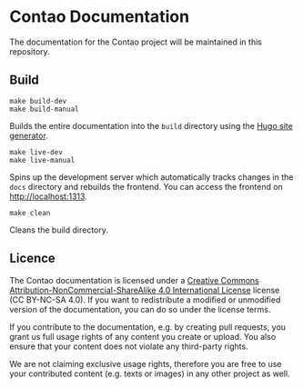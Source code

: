 # Contao Documentation

The documentation for the Contao project will be maintained in this repository.

## Build

```
make build-dev
make build-manual
```

Builds the entire documentation into the `build` directory using the [Hugo site generator](https://gohugo.io/commands/hugo/).

```
make live-dev
make live-manual
```

Spins up the development server which automatically tracks changes in the `docs` directory and rebuilds the frontend.
You can access the frontend on [http://localhost:1313](http://localhost:1313).

 ```
make clean
```

Cleans the build directory.

## Licence

The Contao documentation is licensed under a [Creative Commons Attribution-NonCommercial-ShareAlike 4.0 International
License](https://creativecommons.org/licenses/by-nc-sa/4.0/) license (CC BY-NC-SA 4.0). If you want to redistribute a modified or unmodified version of the documentation, you can do so under the license terms.

If you contribute to the documentation, e.g. by creating pull requests, you grant us full usage rights of any content you create or upload. You also ensure that your
content does not violate any third-party rights.

We are not claiming exclusive usage rights, therefore you are free to use your
contributed content (e.g. texts or images) in any other project as well.
